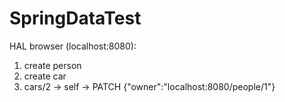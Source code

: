 # SpringDataTest
HAL browser (localhost:8080):
1. create person
2. create car
3. cars/2 -> self -> PATCH {"owner":"localhost:8080/people/1"}
